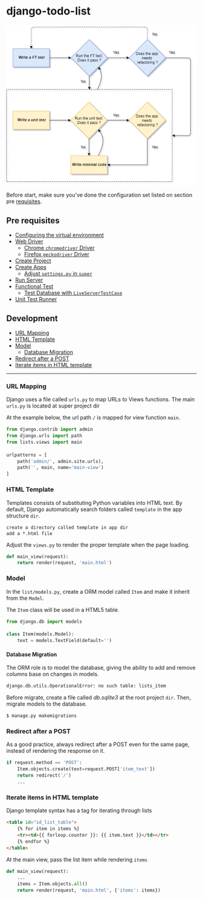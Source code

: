 # django-todo-list

![tdd-diagram](.images/img-1.png)

Before start, make sure you've done the configuration set listed on section pre [requisites](#pre-requisites). 

## Pre requisites 

* [Configuring the virtual environment](.doc/prerequisites.md#configuring-the-virtual-environment)
* [Web Driver](.doc/prerequisites.md#web-driver)
  * [Chrome `chromedriver` Driver](.doc/prerequisites.md#chromedriver-chrome)
  * [Firefox `geckodriver` Driver](.doc/prerequisites.md#geckodriver-firefox)
* [Create Project](.doc/prerequisites.md#create-project)
* [Create Apps](.doc/prerequisites.md#create-apps)
  * [Adjust `settings.py` in `super`](#.doc/prerequisites.md#adjust-settingspy-in-super)
* [Run Server](.doc/prerequisites.md#run-server)
* [Functional Test](.doc/prerequisites.md#functional-test)
  * [Test Database with `LiveServerTestCase`](.doc/prerequisites.md#test-database-with-liveservertestcase)
* [Unit Test Runner](.doc/prerequisites.md#unit-test-runner)

## Development
* [URL Mapping](#url-mapping)
* [HTML Template](#html-template)
* [Model](#model)
  * [Database Migration](#database-migration)
* [Redirect after a POST](#redirect-after-a-post)
* [Iterate items in HTML template](#iterate-items-in-html-template)
---

### URL Mapping

Django uses a file called `urls.py` to map URLs to Views functions. The main `urls.py` is located at super project dir

At the example below, the url path `/` is mapped for view function `main`.

```python
from django.contrib import admin
from django.urls import path
from lists.views import main

urlpatterns = [
    path('admin/', admin.site.urls),
    path('', main, name='main-view')
]
```

### HTML Template

Templates consists of substituting Python variables into HTML text. By default, Django automatically search folders 
called `template` in the app structure `dir`.

```text
create a directory called template in app dir
add a *.html file 
``` 

Adjust the `views.py` to render the proper template when the page loading. 

```python
def main_view(request):
    return render(request, 'main.html')

```

### Model

In the `list/models.py`, create a ORM model called `Item` and make it inherit from the `Model`.

The `Item` class will be used in a HTML5 table.

```python
from django.db import models

class Item(models.Model):
    text = models.TextField(default='')
 ```

#### Database Migration

The ORM role is to model the database, giving the ability to add and remove columns base on changes in models.

```bash
django.db.utils.OperationalError: no such table: lists_item
```

Before migrate, create a file called _db.sqlite3_ at the root project `dir`. Then, migrate models to the database. 

```bash
$ manage.py makemigrations
```

### Redirect after a POST

As a good practice, always redirect after a POST even for the same page, instead of rendering the response on it.

```python
if request.method == 'POST':
    Item.objects.create(text=request.POST['item_text'])
    return redirect('/')
    ...
```

### Iterate items in HTML template

Django template syntax has a tag for iterating through lists

```html
<table id="id_list_table">
    {% for item in items %}
    <tr><td>{{ forloop.counter }}: {{ item.text }}</td></tr>
    {% endfor %}
</table>
```

At the main view, pass the list item while rendering `items`

```python
def main_view(request):
    ...
    items = Item.objects.all()
    return render(request, 'main.html', {'items': items})
```